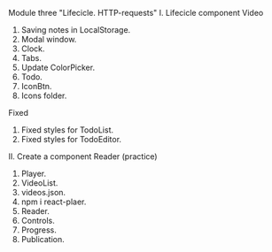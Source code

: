 Module three "Lifecicle. HTTP-requests"
I. Lifecicle component
Video
1. Saving notes in LocalStorage.
2. Modal window.
3. Clock.
4. Tabs.
5. Update ColorPicker.
6. Todo.
7. IconBtn.
8. Icons folder.

Fixed
1. Fixed styles for TodoList.
2. Fixed styles for TodoEditor.

II. Create a component Reader (practice)
1. Player.
2. VideoList.
3. videos.json.
4. npm i react-plaer.
5. Reader.
6. Controls.
7. Progress.
8. Publication.
